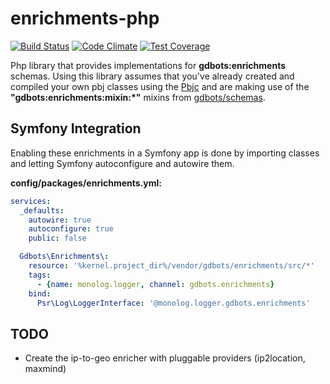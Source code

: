 enrichments-php
=============

[![Build Status](https://api.travis-ci.org/gdbots/enrichments-php.svg)](https://travis-ci.org/gdbots/enrichments-php)
[![Code Climate](https://codeclimate.com/github/gdbots/enrichments-php/badges/gpa.svg)](https://codeclimate.com/github/gdbots/enrichments-php)
[![Test Coverage](https://codeclimate.com/github/gdbots/enrichments-php/badges/coverage.svg)](https://codeclimate.com/github/gdbots/enrichments-php/coverage)

Php library that provides implementations for __gdbots:enrichments__ schemas.   Using this library assumes
that you've already created and compiled your own pbj classes using the [Pbjc](https://github.com/gdbots/pbjc-php)
and are making use of the __"gdbots:enrichments:mixin:*"__ mixins from [gdbots/schemas](https://github.com/gdbots/schemas).


## Symfony Integration
Enabling these enrichments in a Symfony app is done by importing classes and letting Symfony
autoconfigure and autowire them.

__config/packages/enrichments.yml:__

```yaml
services:
  _defaults:
    autowire: true
    autoconfigure: true
    public: false

  Gdbots\Enrichments\:
    resource: '%kernel.project_dir%/vendor/gdbots/enrichments/src/*'
    tags:
      - {name: monolog.logger, channel: gdbots.enrichments}
    bind:
      Psr\Log\LoggerInterface: '@monolog.logger.gdbots.enrichments'

```


## TODO
* Create the ip-to-geo enricher with pluggable providers (ip2location, maxmind)
